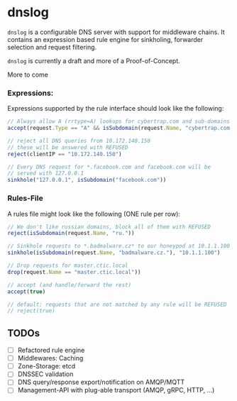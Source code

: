 # dnslog

`dnslog` is a configurable DNS server with support for middleware chains. It contains an expression based rule engine for sinkholing,
forwarder selection and request filtering.

`dnslog` is currently a draft and more of a Proof-of-Concept.

More to come

### Expressions: ###

Expressions supported by the rule interface should look like the following:

```javascript
// Always allow A (rrtype=A) lookups for cybertrap.com and sub-domains
accept(request.Type == "A" && isSubdomain(request.Name, "cybertrap.com."))
```

```javascript
// reject all DNS queries from 10.172.140.150
// these will be answered with REFUSED
reject(clientIP == "10.172.140.150")
```

```javascript
// Every DNS request for *.facebook.com and facebook.com will be
// served with 127.0.0.1
sinkhole("127.0.0.1", isSubdomain("facebook.com"))
```

### Rules-File ###

A rules file might look like the following (ONE rule per row):

```javascript
// We don't like russian domains, block all of them with REFUSED
reject(isSubdomain(request.Name, "ru."))

// Sinkhole requests to *.badmalware.cz* to our honeypod at 10.1.1.100
sinkhole(isSubdomain(request.Name, "badmalware.cz."), "10.1.1.100")

// Drop requests for master.ctic.local
drop(request.Name == "master.ctic.local"))

// accept (and handle/forward the rest)
accept(true)

// default: requests that are not matched by any rule will be REFUSED
// reject(true)
```

## TODOs

- [ ] Refactored rule engine
- [ ] Middlewares: Caching
- [ ] Zone-Storage: etcd
- [ ] DNSSEC validation
- [ ] DNS query/response export/notification on AMQP/MQTT
- [ ] Management-API with plug-able transport (AMQP, gRPC, HTTP, ...)